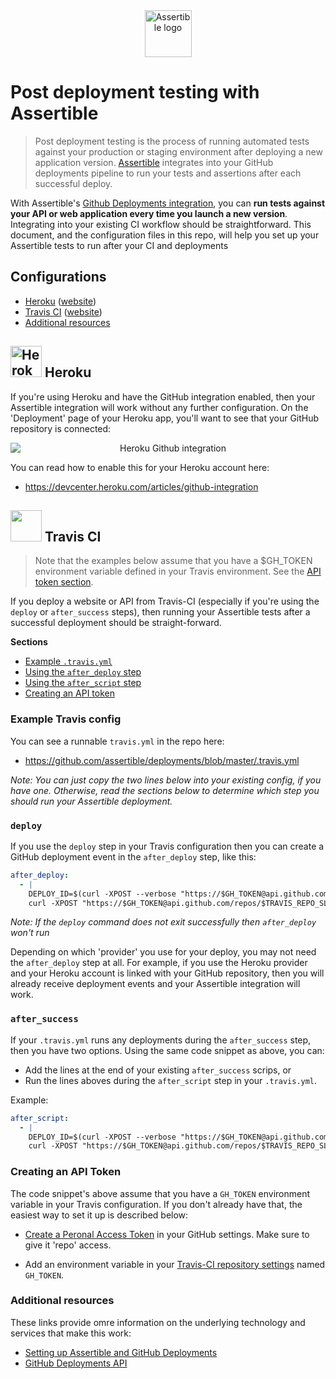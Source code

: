 <div align="center">
  <img src="https://assertible.com/images/logo/logo-512x512.png" width="75" alt="Assertible logo" />
</div>

# Post deployment testing with Assertible

> Post deployment testing is the process of running automated tests
> against your production or staging environment after deploying a new
> application version. [Assertible](https://assertible.com) integrates
> into your GitHub deployments pipeline to run your tests and
> assertions after each successful deploy.

With Assertible's
[Github Deployments integration](https://assertible.com/docs#github-deployments),
you can **run tests against your API or web application every time you
launch a new version**. Integrating into your existing CI workflow
should be straightforward. This document, and the configuration files
in this repo, will help you set up your Assertible tests to run after
your CI and deployments

## Configurations

- [Heroku](#heroku) ([website](https://heroku.com))
- [Travis CI](#travis-ci) ([website](https://travis-ci.org))
- [Additional resources](#additional-resources)

## <img src="https://s3-us-west-2.amazonaws.com/assertible/integrations/heroku-logo.png" width="50" alt="Heroku" style="margin-bottom:-10px" /> Heroku

If you're using Heroku and have the GitHub integration enabled, then
your Assertible integration will work without any further
configuration. On the 'Deployment' page of your Heroku app, you'll
want to see that your GitHub repository is connected:

<div align="center">
  <img alt="Heroku Github integration" src="https://s3-us-west-2.amazonaws.com/assertible/integrations/heroku-github-connected.png" style="display:block;margin:auto" />
</div>

You can read how to enable this for your Heroku account here:

- https://devcenter.heroku.com/articles/github-integration

## <img src="https://s3-us-west-2.amazonaws.com/assertible/integrations/TravisCI-Mascot.png" width="50" /> Travis CI

> Note that the examples below assume that you have a $GH_TOKEN
> environment variable defined in your Travis environment. See the [API
> token section](#creating-an-api-token).

If you deploy a website or API from Travis-CI (especially if you're
using the `deploy` or `after_success` steps), then running your
Assertible tests after a successful deployment should be
straight-forward.

**Sections**

- [Example `.travis.yml`](#example-travis-config)
- [Using the `after_deploy` step](#deploy)
- [Using the `after_script` step](#after_success)
- [Creating an API token](#creating-an-api-token)

### Example Travis config

You can see a runnable `travis.yml` in the repo here:

- https://github.com/assertible/deployments/blob/master/.travis.yml

_Note: You can just copy the two lines below into your existing
config, if you have one. Otherwise, read the sections below to
determine which step you should run your Assertible deployment._

### `deploy`

If you use the `deploy` step in your Travis configuration then you can
create a GitHub deployment event in the `after_deploy` step, like this:

```yaml
after_deploy:
  - |
    DEPLOY_ID=$(curl -XPOST --verbose "https://$GH_TOKEN@api.github.com/repos/$TRAVIS_REPO_SLUG/deployments" -H "Content-Type:application/json" --data '{"ref":"master", "auto_merge":false, "required_contexts": []}' | python -c "import json,sys;obj=json.load(sys.stdin);print obj['id'];")
    curl -XPOST "https://$GH_TOKEN@api.github.com/repos/$TRAVIS_REPO_SLUG/deployments/$DEPLOY_ID/statuses" --data '{"state":"success"}'
```

_Note: If the `deploy` command does not exit successfully then
`after_deploy` won't run_

Depending on which 'provider' you use for your deploy, you may not
need the `after_deploy` step at all. For example, if you use the
Heroku provider and your Heroku account is linked with your GitHub
repository, then you will already receive deployment events and your
Assertible integration will work.

### `after_success`

If your `.travis.yml` runs any deployments during the `after_success` step,
then you have two options. Using the same code snippet as above, you can:

- Add the lines at the end of your existing `after_success` scrips, or
- Run the lines aboves during the `after_script` step in your
  `.travis.yml`.

Example:

```yaml
after_script:
  - |
    DEPLOY_ID=$(curl -XPOST --verbose "https://$GH_TOKEN@api.github.com/repos/$TRAVIS_REPO_SLUG/deployments" -H "Content-Type:application/json" --data '{"ref":"master", "auto_merge":false, "required_contexts": []}' | python -c "import json,sys;obj=json.load(sys.stdin);print obj['id'];")
    curl -XPOST "https://$GH_TOKEN@api.github.com/repos/$TRAVIS_REPO_SLUG/deployments/$DEPLOY_ID/statuses" --data '{"state":"success"}'
```

### Creating an API Token

The code snippet's above assume that you have a `GH_TOKEN` environment
variable in your Travis configuration. If you don't already have that,
the easiest way to set it up is described below:

- [Create a Peronal Access Token](https://github.com/settings/tokens)
  in your GitHub settings. Make sure to give it 'repo' access.

- Add an environment variable in your
  [Travis-CI repository settings](https://docs.travis-ci.com/user/environment-variables/#Defining-Variables-in-Repository-Settings)
  named `GH_TOKEN`.

### Additional resources

These links provide omre information on the underlying technology and
services that make this work:

- [Setting up Assertible and GitHub Deployments](https://assertible.com/docs#github-deployments)
- [GitHub Deployments API](https://developer.github.com/v3/repos/deployments/)
